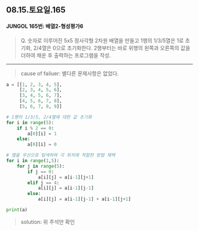 ## 08.15.토요일.165

#### JUNGOL 165번: 배열2-형성평가6

> Q. 숫자로 이루어진 5x5 정사각형 2차원 배열을 만들고 1행의 1/3/5열은 1로 초기화, 2/4열은 0으로 초기화한다. 2행부터는 바로 위행의 왼쪽과 오른쪽의 값을 더하여 채운 후 출력하는 프로그램을 작성.

------

>cause of failuer: 별다른 문제사항은 없었다.



```python
a = [[1, 2, 3, 4, 5],
     [2, 3, 4, 5, 6],
     [3, 4, 5, 6, 7],
     [4, 5, 6, 7, 8],
     [5, 6, 7, 8, 9]]

# 1행의 1/3/5, 2/4열에 대한 값 초기화
for i in range(5):
    if i % 2 == 0:
        a[0][i] = 1
    else:
        a[0][i] = 0

# 열을 우선으로 탐색하며 각 위치에 적합한 방법 채택
for i in range(1,5):
    for j in range(5):
        if j == 0:
            a[i][j] = a[i-1][j+1]
        elif j == 4:
            a[i][j] = a[i-1][j-1]
        else:
            a[i][j] = a[i-1][j-1] + a[i-1][j+1]

print(a)
```

> solution: 위 주석만 확인





